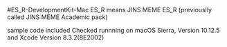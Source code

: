 #ES_R-DevelopmentKit-Mac
ES_R means JINS MEME ES_R (previouslly called JINS MEME Academic pack)

sample code included
Checked runnning on macOS Sierra, Version 10.12.5 and Xcode Version 8.3.2(8E2002)